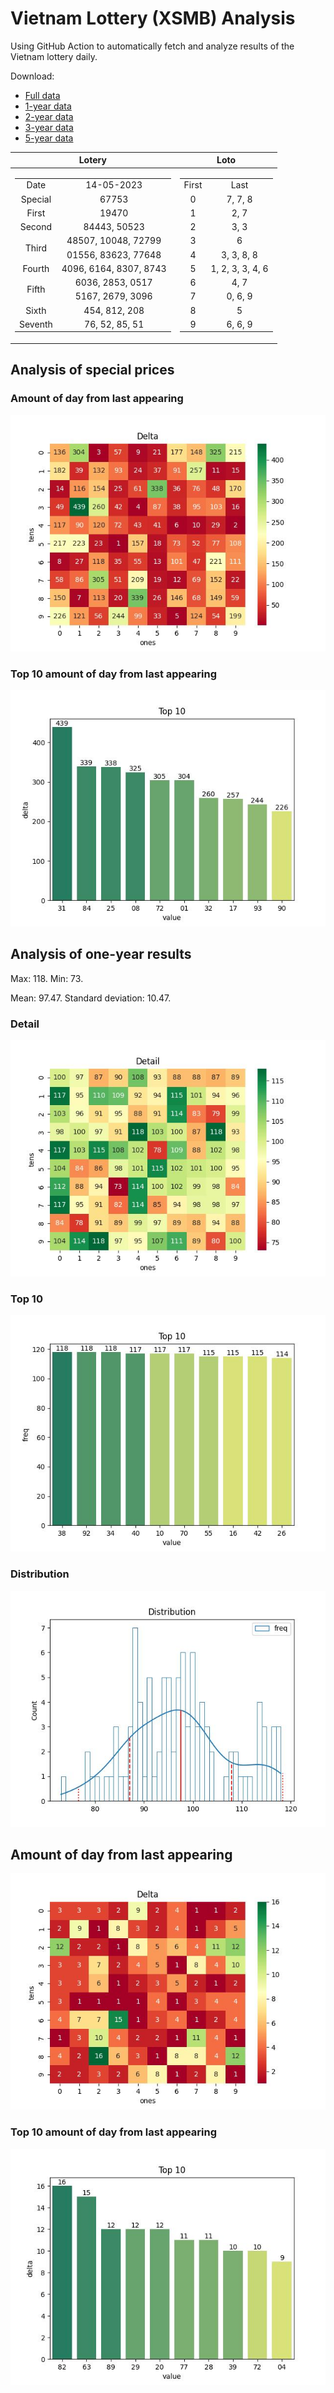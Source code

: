 # Vietnam Lottery (XSMB) Analysis

Using GitHub Action to automatically fetch and analyze results of the Vietnam lottery daily.

Download:

* [Full data](https://raw.githubusercontent.com/khiemdoan/vietnam-lottery-xsmb-analysis/main/results/xsmb.csv)
* [1-year data](https://raw.githubusercontent.com/khiemdoan/vietnam-lottery-xsmb-analysis/main/results/xsmb_1_year.csv)
* [2-year data](https://raw.githubusercontent.com/khiemdoan/vietnam-lottery-xsmb-analysis/main/results/xsmb_2_year.csv)
* [3-year data](https://raw.githubusercontent.com/khiemdoan/vietnam-lottery-xsmb-analysis/main/results/xsmb_3_year.csv)
* [5-year data](https://raw.githubusercontent.com/khiemdoan/vietnam-lottery-xsmb-analysis/main/results/xsmb_5_year.csv)

| Lotery      | Loto |
| :-----------: | :-----------: |
| <table><tr><td>Date</td><td>14-05-2023</td></tr><tr><td>Special</td><td>67753</td></tr><tr><td>First</td><td>19470</td></tr><tr><td>Second</td><td>84443, 50523</td></tr><tr><td rowspan="2">Third</td><td>48507, 10048, 72799</td></tr><tr><td>01556, 83623, 77648</td></tr><tr><td>Fourth</td><td>4096, 6164, 8307, 8743</td></tr><tr><td rowspan="2">Fifth</td><td>6036, 2853, 0517</td></tr><tr><td>5167, 2679, 3096</td></tr><tr><td>Sixth</td><td>454, 812, 208</td></tr><tr><td>Seventh</td><td>76, 52, 85, 51</td></tr></table> | <table><tr><td>First</td><td>Last</td></tr><tr><td>0</td><td>7, 7, 8</td></tr><tr><td>1</td><td>2, 7</td></tr><tr><td>2</td><td>3, 3</td></tr><tr><td>3</td><td>6</td></tr><tr><td>4</td><td>3, 3, 8, 8</td></tr><tr><td>5</td><td>1, 2, 3, 3, 4, 6</td></tr><tr><td>6</td><td>4, 7</td></tr><tr><td>7</td><td>0, 6, 9</td></tr><tr><td>8</td><td>5</td></tr><tr><td>9</td><td>6, 6, 9</td></tr></table> |


<h2>Analysis of special prices</h2>

<h3>Amount of day from last appearing</h3>

![Delta](images/special_delta.jpg)

<h3>Top 10 amount of day from last appearing</h3>

![Delta top 10](images/special_delta_top_10.jpg)

<h2>Analysis of one-year results</h2>

Max: 118. Min: 73.

Mean: 97.47. Standard deviation: 10.47.

<h3>Detail</h3>

![Detail](images/heatmap.jpg)

<h3>Top 10</h3>

![Top 10](images/top-10.jpg)

<h3>Distribution</h3>

![Distribution](images/distribution.jpg)

<h2>Amount of day from last appearing</h2>

![Delta](images/delta.jpg)

<h3>Top 10 amount of day from last appearing</h3>

![Delta top 10](images/delta_top_10.jpg)